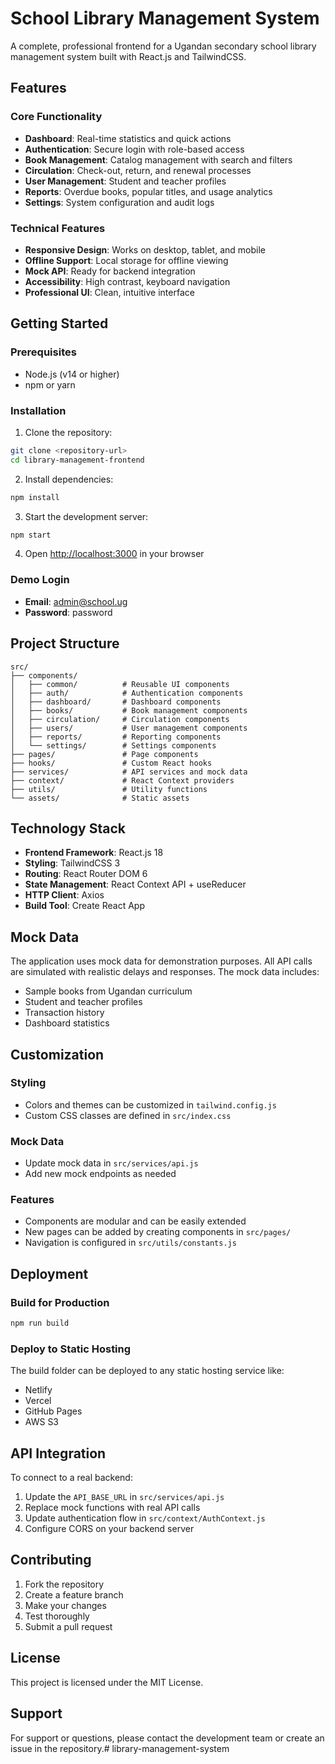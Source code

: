 # School Library Management System

A complete, professional frontend for a Ugandan secondary school library management system built with React.js and TailwindCSS.

## Features

### Core Functionality
- **Dashboard**: Real-time statistics and quick actions
- **Authentication**: Secure login with role-based access
- **Book Management**: Catalog management with search and filters
- **Circulation**: Check-out, return, and renewal processes
- **User Management**: Student and teacher profiles
- **Reports**: Overdue books, popular titles, and usage analytics
- **Settings**: System configuration and audit logs

### Technical Features
- **Responsive Design**: Works on desktop, tablet, and mobile
- **Offline Support**: Local storage for offline viewing
- **Mock API**: Ready for backend integration
- **Accessibility**: High contrast, keyboard navigation
- **Professional UI**: Clean, intuitive interface

## Getting Started

### Prerequisites
- Node.js (v14 or higher)
- npm or yarn

### Installation

1. Clone the repository:
```bash
git clone <repository-url>
cd library-management-frontend
```

2. Install dependencies:
```bash
npm install
```

3. Start the development server:
```bash
npm start
```

4. Open [http://localhost:3000](http://localhost:3000) in your browser

### Demo Login
- **Email**: admin@school.ug
- **Password**: password

## Project Structure

```
src/
├── components/
│   ├── common/          # Reusable UI components
│   ├── auth/            # Authentication components
│   ├── dashboard/       # Dashboard components
│   ├── books/           # Book management components
│   ├── circulation/     # Circulation components
│   ├── users/           # User management components
│   ├── reports/         # Reporting components
│   └── settings/        # Settings components
├── pages/               # Page components
├── hooks/               # Custom React hooks
├── services/            # API services and mock data
├── context/             # React Context providers
├── utils/               # Utility functions
└── assets/              # Static assets
```

## Technology Stack

- **Frontend Framework**: React.js 18
- **Styling**: TailwindCSS 3
- **Routing**: React Router DOM 6
- **State Management**: React Context API + useReducer
- **HTTP Client**: Axios
- **Build Tool**: Create React App

## Mock Data

The application uses mock data for demonstration purposes. All API calls are simulated with realistic delays and responses. The mock data includes:

- Sample books from Ugandan curriculum
- Student and teacher profiles
- Transaction history
- Dashboard statistics

## Customization

### Styling
- Colors and themes can be customized in `tailwind.config.js`
- Custom CSS classes are defined in `src/index.css`

### Mock Data
- Update mock data in `src/services/api.js`
- Add new mock endpoints as needed

### Features
- Components are modular and can be easily extended
- New pages can be added by creating components in `src/pages/`
- Navigation is configured in `src/utils/constants.js`

## Deployment

### Build for Production
```bash
npm run build
```

### Deploy to Static Hosting
The build folder can be deployed to any static hosting service like:
- Netlify
- Vercel
- GitHub Pages
- AWS S3

## API Integration

To connect to a real backend:

1. Update the `API_BASE_URL` in `src/services/api.js`
2. Replace mock functions with real API calls
3. Update authentication flow in `src/context/AuthContext.js`
4. Configure CORS on your backend server

## Contributing

1. Fork the repository
2. Create a feature branch
3. Make your changes
4. Test thoroughly
5. Submit a pull request

## License

This project is licensed under the MIT License.

## Support

For support or questions, please contact the development team or create an issue in the repository.#   l i b r a r y - m a n a g e m e n t - s y s t e m  
 